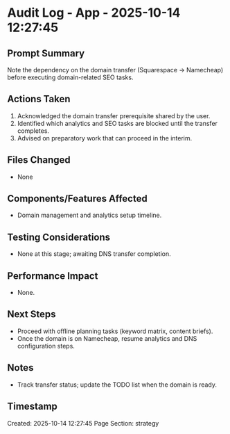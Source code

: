 # Audit Log - App - 2025-10-14 12:27:45

## Prompt Summary

Note the dependency on the domain transfer (Squarespace → Namecheap) before executing domain-related SEO tasks.

## Actions Taken

1. Acknowledged the domain transfer prerequisite shared by the user.
2. Identified which analytics and SEO tasks are blocked until the transfer completes.
3. Advised on preparatory work that can proceed in the interim.

## Files Changed

- None

## Components/Features Affected

- Domain management and analytics setup timeline.

## Testing Considerations

- None at this stage; awaiting DNS transfer completion.

## Performance Impact

- None.

## Next Steps

- Proceed with offline planning tasks (keyword matrix, content briefs).
- Once the domain is on Namecheap, resume analytics and DNS configuration steps.

## Notes

- Track transfer status; update the TODO list when the domain is ready.

## Timestamp

Created: 2025-10-14 12:27:45
Page Section: strategy
